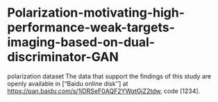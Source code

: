 # Polarization-motivating-high-performance-weak-targets-imaging-based-on-dual-discriminator-GAN
polarization dataset
The data that support the findings of this study are openly available in [“Baidu online disk’’] at https://pan.baidu.com/s/1jDRSeF0AQF2YWqtGjZ2tdw, code [1234].
